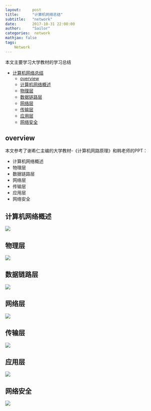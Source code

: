 ```yaml
---
layout:     post
title:      "计算机网络总结"
subtitle:   "network"
date:       2017-10-31 22:00:00
author:     "Sailor"
categories:  network
mathjax: false
tags:
    Network
---
```


本文主要学习大学教材的学习总结



<!-- TOC -->

- [计算机网络总结](#计算机网络总结)
    - [overview](#overview)
    - [计算机网络概述](#计算机网络概述)
    - [物理层](#物理层)
    - [数据链路层](#数据链路层)
    - [网络层](#网络层)
    - [传输层](#传输层)
    - [应用层](#应用层)
    - [网络安全](#网络安全)

<!-- /TOC -->

## overview
本文参考了谢希仁主编的大学教材-《计算机网路原理》和韩老师的PPT：

- 计算机网络概述
- 物理层
- 数据链路层
- 网络层
- 传输层
- 应用层
- 网络安全

## 计算机网络概述

![](https://sailorlou.github.io/image/network/network_overview.png)

## 物理层
![](https://sailorlou.github.io/image/network/network_physics_layer.png)

## 数据链路层
![](https://sailorlou.github.io/image/network/network_data_link_layer.png)

## 网络层
![](https://sailorlou.github.io/image/network/network_net_layer.png)

## 传输层
![](https://sailorlou.github.io/image/network/netword_transport_layer.png)

## 应用层
![](https://sailorlou.github.io/image/network/network_app_layer.png)

## 网络安全
![](https://sailorlou.github.io/image/network/network_safty.png)
